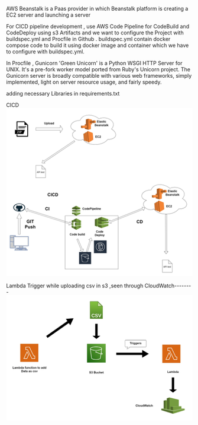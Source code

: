 
AWS Beanstalk is a Paas provider in which Beanstalk platform is creating a EC2 server 
and launching a server

For CICD pipeline development , use AWS Code Pipeline for CodeBuild and CodeDeploy using s3 Artifacts and we want to configure the Project with buildspec.yml and Procfile in Github . buildspec.yml contain docker compose code to build it using docker image and container which we have to configure with buildspec.yml. 

In Procfile , Gunicorn 'Green Unicorn' is a Python WSGI HTTP Server for UNIX. It's a pre-fork worker model ported from Ruby's Unicorn project. The Gunicorn server is broadly compatible with various web frameworks, simply implemented, light on server resource usage, and fairly speedy.

adding necessary Libraries in requirements.txt




CICD
![CI/CD Pipeline](https://raw.githubusercontent.com/VikasSivashankaran/AWS_Beanstalk_CICD_Pipeline/main/cicdaws.jpg)

Lambda Trigger while uploading csv in s3 ,seen through CloudWatch--------
![CI/CD Pipeline](https://raw.githubusercontent.com/VikasSivashankaran/AWS_Beanstalk_CICD_Pipeline/main/Lmbda.jpg)